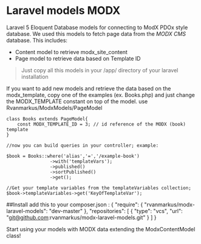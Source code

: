 # Laravel models MODX

Laravel 5 Eloquent Database models for connecting to ModX PDOx style database. We used this models to fetch page data from the *MODX CMS* database. This includes:

  - Content model to retrieve modx_site_content 
  - Page model to retrieve data based on Template ID

> Just copy all this models in your /app/ directory of your laravel installation

If you want to add new models and retrieve the data based on the modx_template, copy one of the examples (ex. Books.php) and just change the MODX_TEMPLATE constant on top of the model.
    use Rvanmarkus/ModxModels/PageModel

    class Books extends PageModel{
        const MODX_TEMPLATE_ID = 3; // id reference of the MODX (book) template
    }
    
    //now you can build queries in your controller; example:
   
    $book = Books::where('alias','=','/example-book')
                    ->with('templateVars');
                    ->published()
                    ->sortPublished()
                    ->get();

    //Get your template variables from the templateVariables collection;                    
    $book->templateVariables->get('KeyOfTemplateVar');
    
##Install
add this to your composer.json : 
	{
 	   "require": {
        	"rvanmarkus/modx-laravel-models": "dev-master"
    	},
    	"repositories": [
       		 {
        	    "type": "vcs",
            	    "url":  "git@github.com:rvanmarkus/modx-laravel-models.git"
       	 	}
   	]
	}

Start using your models with MODX data extending the ModxContentModel class! 

